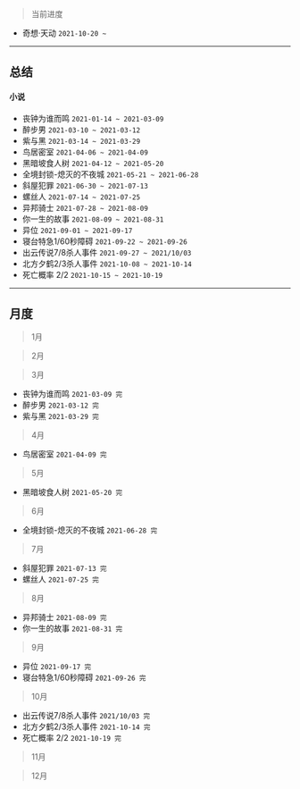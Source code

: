 > 当前进度

* 奇想·天动 `2021-10-20 ~ `

---

## 总结

#### 小说

* 丧钟为谁而鸣 `2021-01-14 ~ 2021-03-09`
* 醉步男 `2021-03-10 ~ 2021-03-12`
* 紫与黑 `2021-03-14 ~ 2021-03-29`
* 鸟居密室 `2021-04-06 ~ 2021-04-09`
* 黑暗坡食人树 `2021-04-12 ~ 2021-05-20`
* 全境封锁-熄灭的不夜城 `2021-05-21 ~ 2021-06-28`
* 斜屋犯罪 `2021-06-30 ~ 2021-07-13`
* 螺丝人 `2021-07-14 ~ 2021-07-25`
* 异邦骑士 `2021-07-28 ~ 2021-08-09`
* 你一生的故事 `2021-08-09 ~ 2021-08-31`
* 异位 `2021-09-01 ~ 2021-09-17`
* 寝台特急1/60秒障碍 `2021-09-22 ~ 2021-09-26`
* 出云传说7/8杀人事件 `2021-09-27 ~ 2021/10/03`
* 北方夕鹤2/3杀人事件 `2021-10-08 ~ 2021-10-14`
* 死亡概率 2/2 `2021-10-15 ~ 2021-10-19`

--- 

## 月度

> 1月

> 2月

> 3月

* 丧钟为谁而鸣 `2021-03-09 完`
* 醉步男 `2021-03-12 完`
* 紫与黑 `2021-03-29 完`

> 4月

* 鸟居密室 `2021-04-09 完`

> 5月

* 黑暗坡食人树 `2021-05-20 完`

> 6月

- 全境封锁-熄灭的不夜城 `2021-06-28 完`

> 7月

- 斜屋犯罪 `2021-07-13 完`
- 螺丝人 `2021-07-25 完`

> 8月

* 异邦骑士 `2021-08-09 完`
* 你一生的故事 `2021-08-31 完`

> 9月

* 异位 `2021-09-17 完`
* 寝台特急1/60秒障碍 `2021-09-26 完`

> 10月

* 出云传说7/8杀人事件 `2021/10/03 完`
* 北方夕鹤2/3杀人事件 `2021-10-14 完`
* 死亡概率 2/2 `2021-10-19 完`

> 11月

> 12月
